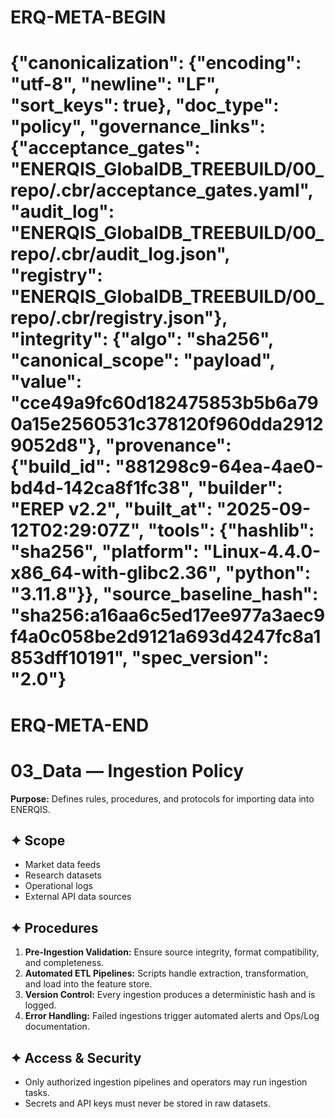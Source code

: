 # ERQ-META-BEGIN
# {"canonicalization": {"encoding": "utf-8", "newline": "LF", "sort_keys": true}, "doc_type": "policy", "governance_links": {"acceptance_gates": "ENERQIS_GlobalDB_TREEBUILD/00_repo/.cbr/acceptance_gates.yaml", "audit_log": "ENERQIS_GlobalDB_TREEBUILD/00_repo/.cbr/audit_log.json", "registry": "ENERQIS_GlobalDB_TREEBUILD/00_repo/.cbr/registry.json"}, "integrity": {"algo": "sha256", "canonical_scope": "payload", "value": "cce49a9fc60d182475853b5b6a790a15e2560531c378120f960dda29129052d8"}, "provenance": {"build_id": "881298c9-64ea-4ae0-bd4d-142ca8f1fc38", "builder": "EREP v2.2", "built_at": "2025-09-12T02:29:07Z", "tools": {"hashlib": "sha256", "platform": "Linux-4.4.0-x86_64-with-glibc2.36", "python": "3.11.8"}}, "source_baseline_hash": "sha256:a16aa6c5ed17ee977a3aec9f4a0c058be2d9121a693d4247fc8a1853dff10191", "spec_version": "2.0"}
# ERQ-META-END
# 03_Data — Ingestion Policy

**Purpose:**
Defines rules, procedures, and protocols for importing data into ENERQIS.

## ✦ Scope
- Market data feeds
- Research datasets
- Operational logs
- External API data sources

## ✦ Procedures
1. **Pre-Ingestion Validation:** Ensure source integrity, format compatibility, and completeness.
2. **Automated ETL Pipelines:** Scripts handle extraction, transformation, and load into the feature store.
3. **Version Control:** Every ingestion produces a deterministic hash and is logged.
4. **Error Handling:** Failed ingestions trigger automated alerts and Ops/Log documentation.

## ✦ Access & Security
- Only authorized ingestion pipelines and operators may run ingestion tasks.
- Secrets and API keys must never be stored in raw datasets.
